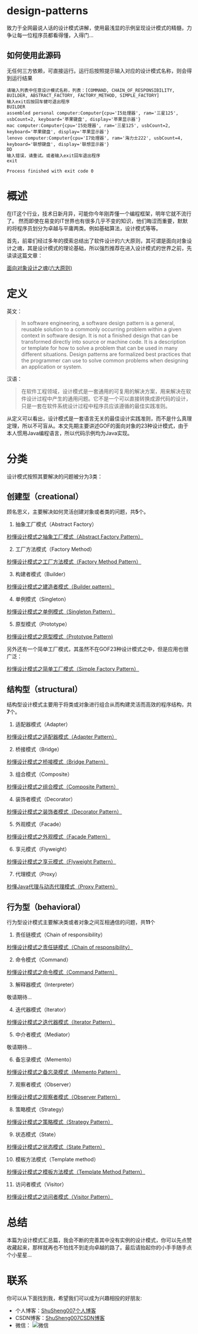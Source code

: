 # design-patterns

致力于全网最说人话的设计模式讲解，使用最浅显的示例呈现设计模式的精髓，力争让每一位程序员都看得懂，入得门...

## 如何使用此源码

无任何三方依赖，可直接运行。运行后按照提示输入对应的设计模式名称，则会得到运行结果

```
请输入列表中任意设计模式名称，列表：[COMMAND, CHAIN_OF_RESPONSIBILITY, BUILDER, ABSTRACT_FACTORY, FACTORY_METHOD, SIMPLE_FACTORY]
输入exit后按回车健可退出程序
BUILDER
assembled personal computer:Computer{cpu='I5处理器', ram='三星125', usbCount=2, keyboard='苹果键盘', display='苹果显示器'}
mac computer:Computer{cpu='I5处理器', ram='三星125', usbCount=2, keyboard='苹果键盘', display='苹果显示器'}
lenovo computer:Computer{cpu='I7处理器', ram='海力士222', usbCount=4, keyboard='联想键盘', display='联想显示器'}
DD
输入错误，请重试。或者输入exit回车退出程序
exit

Process finished with exit code 0
```


# 概述
在IT这个行业，技术日新月异，可能你今年刚弄懂一个编程框架，明年它就不流行了。 然而即使在易变的IT世界也有很多几乎不变的知识，他们晦涩而重要，默默的将程序员划分为卓越与平庸两类。例如基础算法，设计模式等等。

首先，前辈们经过多年的摸索总结出了软件设计的六大原则，其可谓是面向对象设计之魂，其是设计模式的理论基础，所以强烈推荐在进入设计模式的世界之前，先读读这篇文章：

[面向对象设计之魂(六大原则)](http://shusheng007.top/2020/02/15/%e9%9d%a2%e5%90%91%e5%af%b9%e8%b1%a1%e8%ae%be%e8%ae%a1%e4%b9%8b%e9%ad%82%e7%9a%84%e5%85%ad%e5%a4%a7%e5%8e%9f%e5%88%99/ "面向对象设计之魂(六大原则)")


# 定义

英文：
>In software engineering, a software design pattern is a general, reusable solution to a commonly occurring problem within a given context in software design. It is not a finished design that can be transformed directly into source or machine code. It is a description or template for how to solve a problem that can be used in many different situations. Design patterns are formalized best practices that the programmer can use to solve common problems when designing an application or system.

汉语：
>在软件工程领域，设计模式是一套通用的可复用的解决方案，用来解决在软件设计过程中产生的通用问题。它不是一个可以直接转换成源代码的设计，只是一套在软件系统设计过程中程序员应该遵循的最佳实践准则。

从定义可以看出，设计模式是一套语言无关的最佳设计实践准则，而不是什么真理定理，所以不可盲从。本文先期主要讲述GOF的面向对象的23种设计模式，由于本人惯用Java编程语言，所以代码示例均为Java实现。

# 分类

设计模式按照其要解决的问题被分为3类：

## 创建型（creational）

顾名思义，主要解决如何灵活创建对象或者类的问题，共**5**个。

1.  抽象工厂模式（Abstract Factory）

[秒懂设计模式之抽象工厂模式（Abstract Factory Pattern）]( http://shusheng007.top/2020/02/16/002/)

2. 工厂方法模式（Factory Method）

[秒懂设计模式之工厂方法模式（Factory Method Pattern）]( http://shusheng007.top/2020/02/16/010/)

3. 构建者模式（Builder）

[秒懂设计模式之建造者模式（Builder pattern）](http://shusheng007.top/2020/02/16/003/)

4. 单例模式（Singleton）

[秒懂设计模式之单例模式（Singleton Pattern）]( http://shusheng007.top/2021/09/08/015/)

5.  原型模式（Prototype）

[秒懂设计模式之原型模式（Prototype Pattern)](http://shusheng007.top/2021/09/08/017/)


另外还有一个简单工厂模式，其虽然不在GOF23种设计模式之中，但是应用也很广泛：

[秒懂设计模式之简单工厂模式（Simple Factory Pattern）](http://shusheng007.top/2020/02/16/009/)



## 结构型（structural）

结构型设计模式主要用于将类或对象进行组合从而构建灵活而高效的程序结构，共**7**个。

1. 适配器模式（Adapter）

[秒懂设计模式之适配器模式（Adapter Pattern）](http://shusheng007.top/2021/09/08/018/)

2. 桥接模式（Bridge）

[秒懂设计模式之桥接模式（Bridge Pattern）](http://shusheng007.top/2020/02/16/004/)

3. 组合模式（Composite）

[秒懂设计模式之组合模式（Composite Pattern）]( http://shusheng007.top/2021/09/08/020/)

4. 装饰者模式（Decorator）

[秒懂设计模式之装饰者模式（Decorator Pattern）](http://shusheng007.top/2020/02/16/005/)

5. 外观模式（Facade）

[秒懂设计模式之外观模式（Facade Pattern）]( http://shusheng007.top/2021/09/08/021/)

6. 享元模式（Flyweight）

[秒懂设计模式之享元模式（Flyweight Pattern）]( http://shusheng007.top/2021/09/08/022/)

7. 代理模式（Proxy）

[秒懂Java代理与动态代理模式（Proxy Pattern）]( http://shusheng007.top/2021/09/08/025/)

## 行为型（behavioral）

行为型设计模式主要解决类或者对象之间互相通信的问题，共**11**个

1. 责任链模式（Chain of responsibility）

[秒懂设计模式之责任链模式（Chain of responsibility）]( http://shusheng007.top/2021/09/08/026/)

2. 命令模式（Command）

[秒懂设计模式之命令模式（Command Pattern）]( http://shusheng007.top/2021/09/08/027/)

3. 解释器模式（Interpreter）

敬请期待...

4. 迭代器模式（Iterator）

[秒懂设计模式之迭代器模式（Iterator Pattern）]( http://shusheng007.top/2021/09/08/030/)

5. 中介者模式（Mediator）

敬请期待...

6. 备忘录模式（Memento）

[秒懂设计模式之备忘录模式（Memento Pattern）]( http://shusheng007.top/2021/09/08/031/)

7. 观察者模式（Observer）

[秒懂设计模式之观察者模式（Observer Pattern）](http://shusheng007.top/2022/07/12/1-13/)

8. 策略模式（Strategy）

[秒懂设计模式之策略模式（Strategy Pattern）](http://shusheng007.top/2020/02/16/013/)

9. 状态模式（State）

[秒懂设计模式之状态模式（State Pattern）]( http://shusheng007.top/2021/09/08/032/)

10. 模板方法模式（Template method）

[秒懂设计模式之模板方法模式（Template Method Pattern）](http://shusheng007.top/2020/02/16/006/)

11. 访问者模式（Visitor）

[秒懂设计模式之访问者模式（Visitor Pattern）]( http://shusheng007.top/2021/09/08/033/)

# 总结
本篇为设计模式汇总篇，我会不断的完善其中没有实例的设计模式，你可以先点赞收藏起来，那样就再也不怕找不到走向卓越的路了。最后请抬起你的小手手随手点个小星星...


# 联系

你可以从下面找到我，希望我们可以成为兴趣相投的好朋友:

- 个人博客：[ShuSheng007个人博客](http://shusheng007.top)
- CSDN博客：[ShuSheng007CSDN博客](https://blog.csdn.net/ShuSheng0007)
- 微信： ![微信](https://app.shusheng007.top/socialmedia/wechat_sj.png)
